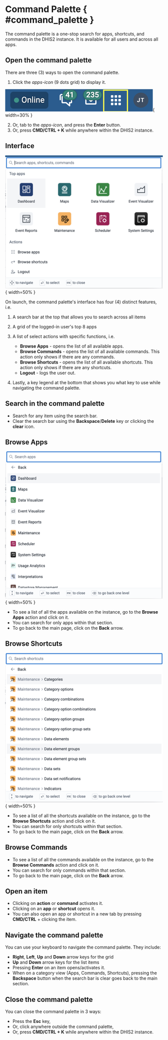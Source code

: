 # Command Palette { #command_palette } 

The command palette is a one-stop search for apps, shortcuts, and commands in the DHIS2 instance. It is available for all users and across all apps. 

## Open the command palette
There are three (3) ways to open the command palette. 

1. Click the *apps-icon* (9 dots grid) to display it.

![](resources/images/command_palette/command_palette_apps_icon.png){ width=30% }

2. Or, tab to the *apps-icon*, and press the **Enter** button.
3. Or, press **CMD/CTRL + K** while anywhere within the DHIS2 instance.

## Interface

![](resources/images/command_palette/command_palette_interface.png){ width=50% }

On launch, the command palette's interface has four (4) distinct features, i.e.

1. A search bar at the top that allows you to search across all items
2. A grid of the logged-in user's top 8 apps
3. A list of select actions with specific functions, i.e.

    - **Browse Apps** - opens the list of all available apps.
    - **Browse Commands** - opens the list of all available commands. This action only shows if there are any commands.
    - **Browse Shortcuts** - opens the list of all available shortcuts. This action only shows if there are any shortcuts. 
    - **Logout** - logs the user out.

4. Lastly, a key legend at the bottom that shows you what key to use while navigating the command palette.

## Search in the command palette
- Search for any item using the search bar. 
- Clear the search bar using the **Backspace**/**Delete** key or clicking the **clear** icon.

## Browse Apps

![](resources/images/command_palette/command_palette_all_apps.png){ width=50% }

- To see a list of all the apps available on the instance, go to the **Browse Apps** action and click on it.
- You can search for only apps within that section.
- To go back to the main page, click on the **Back** arrow.

## Browse Shortcuts

![](resources/images/command_palette/command_palette_all_shortcuts.png){ width=50% }

- To see a list of all the shortcuts available on the instance, go to the **Browse Shortcuts** action and click on it.
- You can search for only shortcuts within that section.
- To go back to the main page, click on the **Back** arrow.

## Browse Commands
- To see a list of all the commands available on the instance, go to the **Browse Commands** action and click on it.
- You can search for only commands within that section.
- To go back to the main page, click on the **Back** arrow.

## Open an item
- Clicking on **action** or **command** activates it.
- Clicking on an **app** or **shortcut** opens it. 
- You can also open an app or shortcut in a new tab by pressing **CMD/CTRL** + clicking the item.

## Navigate the command palette
You can use your keyboard to navigate the command palette. They include:

- **Right**, **Left**, **Up** and **Down** arrow keys for the grid
- **Up** and **Down** arrow keys for the list items
- Pressing **Enter** on an item opens/activates it. 
- When on a category view (Apps, Commands, Shortcuts), pressing the **Backspace** button when the search bar is clear goes back to the main section. 

## Close the command palette
You can close the command palette in 3 ways:

- Press the **Esc** key, 
- Or, click anywhere outside the command palette,
- Or, press **CMD/CTRL + K** while anywhere within the DHIS2 instance.
